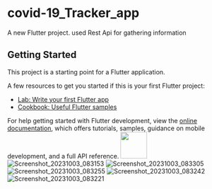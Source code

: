 # covid-19_Tracker_app

A new Flutter project.
used Rest Api for gathering information

## Getting Started

This project is a starting point for a Flutter application.

A few resources to get you started if this is your first Flutter project:

- [Lab: Write your first Flutter app](https://docs.flutter.dev/get-started/codelab)
- [Cookbook: Useful Flutter samples](https://docs.flutter.dev/cookbook)

For help getting started with Flutter development, view the
[online documentation](https://docs.flutter.dev/), which offers tutorials,
samples, guidance on mobile development, and a full API reference.
<img src="[http://url/image.png](https://github.com/gauravkakad1/Flutter-Covid-19-Tracker-App/assets/120310412/08369b1f-fe8f-4e2c-984f-47eeaa2ad376?raw=true)" style=" width:60px ; height:60px "  >
![Screenshot_20231003_083153](https://github.com/gauravkakad1/Flutter-Covid-19-Tracker-App/assets/120310412/08369b1f-fe8f-4e2c-984f-47eeaa2ad376)
![Screenshot_20231003_083305](https://github.com/gauravkakad1/Flutter-Covid-19-Tracker-App/assets/120310412/6e2c7b4e-ca26-40e0-9499-304dc93ac49a)
![Screenshot_20231003_083255](https://github.com/gauravkakad1/Flutter-Covid-19-Tracker-App/assets/120310412/f8204031-2d95-4bc6-b755-3a27f66906fb)
![Screenshot_20231003_083242](https://github.com/gauravkakad1/Flutter-Covid-19-Tracker-App/assets/120310412/00cba823-defa-4746-aaf9-1c951345731a)
![Screenshot_20231003_083221](https://github.com/gauravkakad1/Flutter-Covid-19-Tracker-App/assets/120310412/9c0d8225-bf36-4ffd-8f6e-7a9b06ce97a6)

